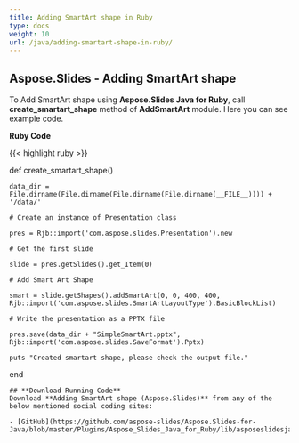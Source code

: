 ```yaml
---
title: Adding SmartArt shape in Ruby
type: docs
weight: 10
url: /java/adding-smartart-shape-in-ruby/
---
```


## **Aspose.Slides - Adding SmartArt shape**
To Add SmartArt shape using **Aspose.Slides Java for Ruby**, call **create_smartart_shape** method of **AddSmartArt** module. Here you can see example code.

**Ruby Code**

{{< highlight ruby >}}

 def create_smartart_shape()

    data_dir = File.dirname(File.dirname(File.dirname(File.dirname(__FILE__)))) + '/data/'

    # Create an instance of Presentation class

    pres = Rjb::import('com.aspose.slides.Presentation').new

    # Get the first slide

    slide = pres.getSlides().get_Item(0)

    # Add Smart Art Shape

    smart = slide.getShapes().addSmartArt(0, 0, 400, 400, Rjb::import('com.aspose.slides.SmartArtLayoutType').BasicBlockList)

    # Write the presentation as a PPTX file

    pres.save(data_dir + "SimpleSmartArt.pptx", Rjb::import('com.aspose.slides.SaveFormat').Pptx)

    puts "Created smartart shape, please check the output file."

end

```
## **Download Running Code**
Download **Adding SmartArt shape (Aspose.Slides)** from any of the below mentioned social coding sites:

- [GitHub](https://github.com/aspose-slides/Aspose.Slides-for-Java/blob/master/Plugins/Aspose_Slides_Java_for_Ruby/lib/asposeslidesjava/SmartArt/addsmartart.rb)
